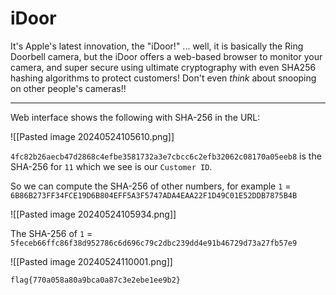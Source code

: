 # iDoor

It's Apple's latest innovation, the "iDoor!" ... well, it is basically the Ring Doorbell camera, but the iDoor offers a web-based browser to monitor your camera, and super secure using ultimate cryptography with even SHA256 hashing algorithms to protect customers! Don't even _think_ about snooping on other people's cameras!!

-----

Web interface shows the following with SHA-256 in the URL:

![[Pasted image 20240524105610.png]]

`4fc82b26aecb47d2868c4efbe3581732a3e7cbcc6c2efb32062c08170a05eeb8` is the SHA-256 for `11` which we see is our `Customer ID`.

So we can compute the SHA-256 of other numbers, for example `1` =  `6B86B273FF34FCE19D6B804EFF5A3F5747ADA4EAA22F1D49C01E52DDB7875B4B`

![[Pasted image 20240524105934.png]]

The SHA-256 of `1` = `5feceb66ffc86f38d952786c6d696c79c2dbc239dd4e91b46729d73a27fb57e9`

![[Pasted image 20240524110001.png]]

```
flag{770a058a80a9bca0a87c3e2ebe1ee9b2}
```